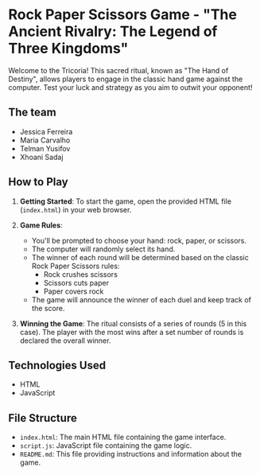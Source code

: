 # Rock Paper Scissors Game - "The Ancient Rivalry: The Legend of Three Kingdoms"

Welcome to the Tricoria! This sacred ritual, known as "The Hand of Destiny", allows players to engage in the classic hand game against the computer. Test your luck and strategy as you aim to outwit your opponent!

## The team
- Jessica Ferreira
- Maria Carvalho
- Telman Yusifov
- Xhoani Sadaj

## How to Play

1. **Getting Started**: To start the game, open the provided HTML file (`index.html`) in your web browser.

2. **Game Rules**:
   - You'll be prompted to choose your hand: rock, paper, or scissors.
   - The computer will randomly select its hand.
   - The winner of each round will be determined based on the classic Rock Paper Scissors rules:
     - Rock crushes scissors
     - Scissors cuts paper
     - Paper covers rock
   - The game will announce the winner of each duel and keep track of the score.

3. **Winning the Game**: The ritual consists of a series of rounds (5 in this case). The player with the most wins after a set number of rounds is declared the overall winner.

## Technologies Used

- HTML
- JavaScript

## File Structure

- `index.html`: The main HTML file containing the game interface.
- `script.js`: JavaScript file containing the game logic.
- `README.md`: This file providing instructions and information about the game.

